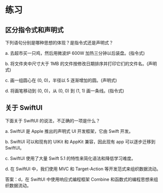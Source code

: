 
# 练习

## 区分指令式和声明式

下列语句分别是哪种思想的体现？是指令式还是声明式？  

a. 去超市买一只鸡，然后用微波炉 600W 加热三分钟以后装盘。(指令式)

b. 将文件夹中尺寸大于 1MB 的文件按修改日期排序并打印它们的文件名。(声明式)

c. 画一组圆心在 (0, 0)，半径以 5 逐渐增加的圆。(声明式)

d. 将画笔移动到 (0, 0)，从 (0, 0) 到 (1, 1) 画一条线。(指令式)

## 关于 SwiftUI

下面关于 SwiftUI 的说法，不正确的一项是什么？

a. SwiftUI 是 Apple 推出的声明式 UI 开发框架，它由 Swift 开发。

b. SwiftUI 可以和现有的 UIKit 和 AppKit 兼容，因此现有 app 可以逐步迁移到 SwiftUI。

c. SwiftUI 使用了大量 Swift 5.1 的特性来简化语法和降低学习难度。

d. 在 SwiftUI 中，我们使用 MVC 和 Target-Action 等开发范式来组织数据流动。

答案：d，在 SwiftUI 中使用响应式编程框架 Combine 和函数式的编程思想来组织数据流动。
